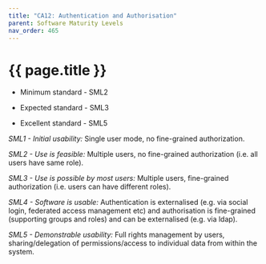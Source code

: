 ```yaml
---
title: "CA12: Authentication and Authorisation"
parent: Software Maturity Levels
nav_order: 465
---
```


# {{ page.title }}

- Minimum standard - SML2

- Expected standard - SML3

- Excellent standard - SML5

*SML1 - Initial usability:* Single user mode, no fine-grained
authorization.

*SML2 - Use is feasible:* Multiple users, no fine-grained authorization
(i.e. all users have same role).

*SML3 - Use is possible by most users:* Multiple users, fine-grained
authorization (i.e. users can have different roles).

*SML4 - Software is usable:* Authentication is externalised (e.g. via
social login, federated access management etc) and authorisation is
fine-grained (supporting groups and roles) and can be externalised (e.g.
via ldap).

*SML5 - Demonstrable usability:* Full rights management by users,
sharing/delegation of permissions/access to individual data from within
the system.

